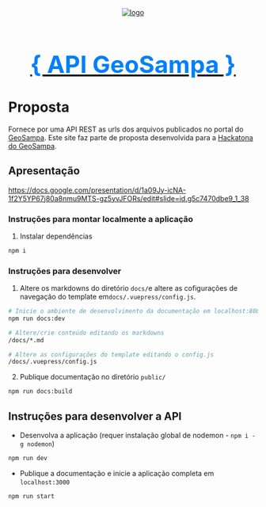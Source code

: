 <div align="center">
	<a href="https://api-geosampa.herokuapp.com/">
		<img style="max-width:180px" src="https://s3-sa-east-1.amazonaws.com/api-geosampa/assets/apigeosampa.png" alt="logo"/>
		<h2 style="color:#0280F9; font-size: 3rem">{ API GeoSampa } </h2>
	</a>
</div>

# Proposta
Fornece por uma API REST as urls dos arquivos publicados no portal do [GeoSampa](http://geosampa.prefeitura.sp.gov.br/).
Este site faz parte de proposta desenvolvida para a [Hackatona do GeoSampa](https://mundogeoconnect.com/2019/geosampa/).

## Apresentação
https://docs.google.com/presentation/d/1a09Jy-icNA-1f2Y5YP67j80a8nmu9MTS-gz5yvJFORs/edit#slide=id.g5c7470dbe9_1_38


### Instruções para montar localmente a aplicação
1. Instalar dependências
```bash
npm i
```

### Instruções para desenvolver 

1. Altere os markdowns do diretório `docs/`e altere as cofigurações de navegação do template em`docs/.vuepress/config.js`. 
```bash
# Inicie o ambiente de desenvolvimento da documentação em localhost:8080
npm run docs:dev

# Altere/crie conteúdo editando os markdowns
/docs/*.md

# Altere as configurações do template editando o config.js
/docs/.vuepress/config.js

```
2. Publique documentação no diretório `public/`

```bash
npm run docs:build
```

## Instruções para desenvolver a API

* Desenvolva a aplicação (requer instalação global de nodemon - `npm i -g nodemon`)
```bash
npm run dev
```

* Publique a documentação e inicie a aplicação completa em `localhost:3000`
```bash
npm run start
```
